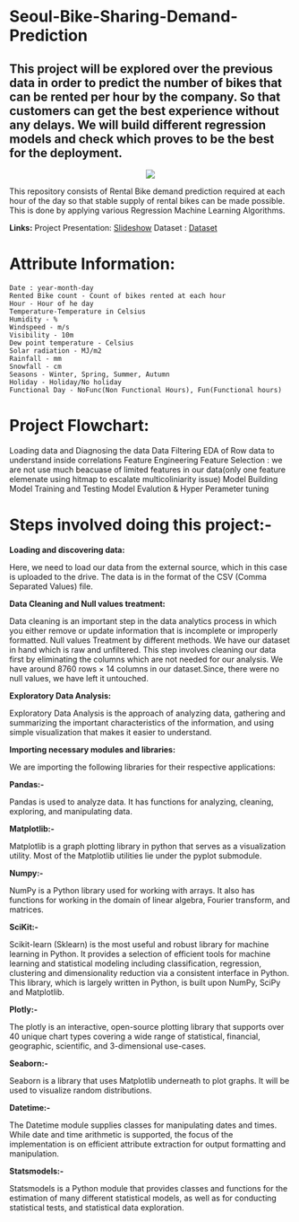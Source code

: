 # Seoul-Bike-Sharing-Demand-Prediction
## This project will be explored over the previous data in order to predict the number of bikes that can be rented per hour by the company. So that customers can get the best experience without any delays. We will build different regression models and check which proves to be the best for the deployment.

<p align="center">
<img 
     src="https://cdn.dribbble.com/users/362212/screenshots/2831376/biker.gif" >
</p>

This repository consists of Rental Bike demand prediction required at each hour of the day so that stable supply of rental bikes
 can be made possible. This is done by applying various Regression Machine Learning Algorithms.





**Links:**
Project Presentation: [Slideshow](https://docs.google.com/presentation/d/1wgoTGzPzfdf3i2b7yNU7Mw8nXa3oNQJf/edit?usp=sharing&ouid=111999627899298680205&rtpof=true&sd=true)
Dataset : [Dataset](https://drive.google.com/file/d/1czwsLBgwdoXxWs3HONBmmkYwXEGNkV4Q/view?usp=sharing)

# Attribute Information: 
    Date : year-month-day
    Rented Bike count - Count of bikes rented at each hour
    Hour - Hour of he day
    Temperature-Temperature in Celsius
    Humidity - %
    Windspeed - m/s
    Visibility - 10m
    Dew point temperature - Celsius
    Solar radiation - MJ/m2
    Rainfall - mm
    Snowfall - cm
    Seasons - Winter, Spring, Summer, Autumn
    Holiday - Holiday/No holiday
    Functional Day - NoFunc(Non Functional Hours), Fun(Functional hours)
    
# Project Flowchart:
   Loading data and Diagnosing the data
   Data Filtering
   EDA of Row data to understand inside correlations
   Feature Engineering
   Feature Selection : we are not use much beacuase of limited features in our data(only one feature elemenate using hitmap to escalate multicoliniarity issue)
   Model Building
   Model Training and Testing
   Model Evalution & Hyper Perameter tuning

# Steps involved doing this project:-

**Loading and discovering data:**

Here, we need to load our data from the external source, which in this case is uploaded to the drive. The data is in the format of the CSV (Comma Separated Values) file.

**Data Cleaning and Null values treatment:**

Data cleaning is an important step in the data analytics process in which you either remove or update information that is incomplete or improperly formatted. Null values Treatment by different methods. We have our dataset in hand which is raw and unfiltered. This step involves cleaning our data first by eliminating the columns which are not needed for our analysis. We have around 8760 rows × 14 columns in our dataset.Since, there were no null values, we have left it untouched.

**Exploratory Data Analysis:**

Exploratory Data Analysis is the approach of analyzing data, gathering and summarizing the important characteristics of the information, and using simple visualization that makes it easier to understand.

**Importing necessary modules and libraries:**

We are importing the following libraries for their respective applications:

**Pandas:-**

Pandas is used to analyze data. It has functions for analyzing, cleaning, exploring, and manipulating data.

**Matplotlib:-**

Matplotlib is a graph plotting library in python that serves as a visualization utility. Most of the Matplotlib utilities lie under the pyplot submodule.

**Numpy:-**

NumPy is a Python library used for working with arrays. It also has functions for working in the domain of linear algebra, Fourier transform, and matrices.

**SciKit:-**

Scikit-learn (Sklearn) is the most useful and robust library for machine learning in Python. It provides a selection of efficient tools for machine learning and statistical modeling including classification, regression, clustering and dimensionality reduction via a consistent interface in Python. This library, which is largely written in Python, is built upon NumPy, SciPy and Matplotlib.

**Plotly:-**

The plotly is an interactive, open-source plotting library that supports over 40 unique chart types covering a wide range of statistical, financial, geographic, scientific, and 3-dimensional use-cases.

**Seaborn:-**

Seaborn is a library that uses Matplotlib underneath to plot graphs. It will be used to visualize random distributions.

**Datetime:-**

The Datetime module supplies classes for manipulating dates and times. While date and time arithmetic is supported, the focus of the implementation is on efficient attribute extraction for output formatting and manipulation.

**Statsmodels:-**

Statsmodels is a Python module that provides classes and functions for the estimation of many different statistical models, as well as for conducting statistical tests, and statistical data exploration.



